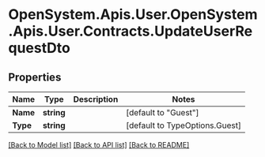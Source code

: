 # OpenSystem.Apis.User.OpenSystem.Apis.User.Contracts.UpdateUserRequestDto

## Properties

Name | Type | Description | Notes
------------ | ------------- | ------------- | -------------
**Name** | **string** |  | [default to "Guest"]
**Type** | **string** |  | [default to TypeOptions.Guest]

[[Back to Model list]](../README.md#documentation-for-models) [[Back to API list]](../README.md#documentation-for-api-endpoints) [[Back to README]](../README.md)

